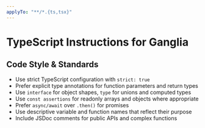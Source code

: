 ```yaml
---
applyTo: "**/*.{ts,tsx}"
---
```


# TypeScript Instructions for Ganglia

## Code Style & Standards
- Use strict TypeScript configuration with `strict: true`
- Prefer explicit type annotations for function parameters and return types
- Use `interface` for object shapes, `type` for unions and computed types
- Use `const assertions` for readonly arrays and objects where appropriate
- Prefer `async/await` over `.then()` for promises
- Use descriptive variable and function names that reflect their purpose
- Include JSDoc comments for public APIs and complex functions

